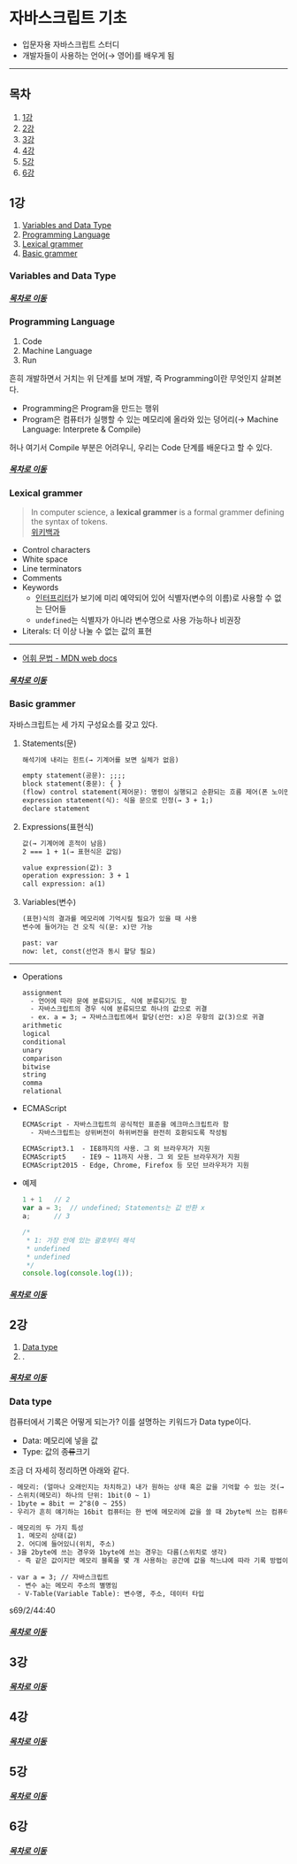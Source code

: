 자바스크립트 기초
=====
* 입문자용 자바스크립트 스터디
* 개발자들이 사용하는 언어(→ 영어)를 배우게 됨
- - -
## 목차
1. [1강](#1강)
2. [2강](#2강)
3. [3강](#3강)
4. [4강](#4강)
5. [5강](#5강)
6. [6강](#6강)

## 1강
1. [Variables and Data Type](#Variables-and-Data-Type)
2. [Programming Language](#Programming-Language)
3. [Lexical grammer](#Lexical-grammer)
4. [Basic grammer](#Basic-grammer)

### Variables and Data Type

##### [목차로 이동](#목차)

### Programming Language
1. Code
2. Machine Language
3. Run

흔히 개발하면서 거치는 위 단계를 보며 개발, 즉 Programming이란 무엇인지 살펴본다.

* Programming은 Program을 만드는 행위
* Program은 컴퓨터가 실행할 수 있는 메모리에 올라와 있는 덩어리(→ Machine Language: Interprete & Compile)

허나 여기서 Compile 부분은 어려우니, 우리는 Code 단계를 배운다고 할 수 있다.

##### [목차로 이동](#목차)

### Lexical grammer
> In computer science, a **lexical grammer** is a formal grammer defining the syntax of tokens.  
> [위키백과](https://en.wikipedia.org/wiki/Lexical_grammar)

* Control characters
* White space
* Line terminators
* Comments
* Keywords
	* [인터프리터](https://ko.wikipedia.org/wiki/%EC%9D%B8%ED%84%B0%ED%94%84%EB%A6%AC%ED%84%B0)가 보기에 미리 예약되어 있어 식별자(변수의 이름)로 사용할 수 없는 단어들
	* `undefined`는 식별자가 아니라 변수명으로 사용 가능하나 비권장
* Literals: 더 이상 나눌 수 없는 값의 표현

- - -
* [어휘 문법 - MDN web docs](https://developer.mozilla.org/ko/docs/Web/JavaScript/Reference/Lexical_grammar)

##### [목차로 이동](#목차)

### Basic grammer
자바스크립트는 세 가지 구성요소를 갖고 있다.

1. Statements(문)  
	```txt
	해석기에 내리는 힌트(→ 기계어를 보면 실체가 없음)
	
	empty statement(공문): ;;;;
	block statement(중문): { }
	(flow) control statement(제어문): 명령이 실행되고 순환되는 흐름 제어(폰 노이만 머신)
	expression statement(식): 식을 문으로 인정(→ 3 + 1;)
	declare statement
	```
2. Expressions(표현식)  
	```txt
	값(→ 기계어에 흔적이 남음)
	2 === 1 + 1(→ 표현식은 값임)
	
	value expression(값): 3
	operation expression: 3 + 1
	call expression: a(1)
	```
3. Variables(변수)  
	```txt
	(표현)식의 결과를 메모리에 기억시킬 필요가 있을 때 사용
	변수에 들어가는 건 오직 식(문: x)만 가능
	
	past: var
	now: let, const(선언과 동시 할당 필요)
	```

- - -
* Operations  
	```txt
	assignment
	  - 언어에 따라 문에 분류되기도, 식에 분류되기도 함
	  - 자바스크립트의 경우 식에 분류되므로 하나의 값으로 귀결
	  - ex. a = 3; → 자바스크립트에서 할당(선언: x)은 우항의 값(3)으로 귀결
	arithmetic
	logical
	conditional
	unary
	comparison
	bitwise
	string
	comma
	relational
	```
* ECMAScript  
	```txt
	ECMAScript - 자바스크립트의 공식적인 표준을 에크마스크립트라 함
	  - 자바스크립트는 상위버전이 하위버전을 완전히 호환되도록 작성됨
	
	ECMAScript3.1  - IE8까지의 사용. 그 외 브라우저가 지원
	ECMAScript5    - IE9 ~ 11까지 사용. 그 외 모든 브라우저가 지원
	ECMAScript2015 - Edge, Chrome, Firefox 등 모던 브라우저가 지원
	```
* 예제  
	```javascript
	1 + 1 	// 2
	var a = 3;	// undefined; Statements는 값 반환 x
	a;		// 3
	
	/*
	 * 1: 가장 안에 있는 괄호부터 해석
	 * undefined
	 * undefined
	 */
	console.log(console.log(1));
	```
	
##### [목차로 이동](#목차)

## 2강
1. [Data type](#Data-type)
2. .


##### [목차로 이동](#목차)

### Data type
컴퓨터에서 기록은 어떻게 되는가? 이를 설명하는 키워드가 Data type이다.

* Data: 메모리에 넣을 값
* Type: 값의 ~~종류~~크기

조금 더 자세히 정리하면 아래와 같다.

```txt
- 메모리: (얼마나 오래인지는 차치하고) 내가 원하는 상태 혹은 값을 기억할 수 있는 것(→ 스위치)
- 스위치(메모리) 하나의 단위: 1bit(0 ~ 1)
- 1byte = 8bit ＝ 2^8(0 ~ 255)
- 우리가 흔히 얘기하는 16bit 컴퓨터는 한 번에 메모리에 값을 쓸 때 2byte씩 쓰는 컴퓨터

- 메모리의 두 가지 특성
  1. 메모리 상태(값)
  2. 어디에 들어있니(위치, 주소)
- 3을 2byte에 쓰는 경우와 1byte에 쓰는 경우는 다름(스위치로 생각)
  - 즉 같은 값이지만 메모리 블록을 몇 개 사용하는 공간에 값을 적느냐에 따라 기록 방법이 달라짐
  
- var a = 3; // 자바스크립트
  - 변수 a는 메모리 주소의 별명임
  - V-Table(Variable Table): 변수명, 주소, 데이터 타입
```

s69/2/44:40

##### [목차로 이동](#목차)

## 3강

##### [목차로 이동](#목차)

## 4강

##### [목차로 이동](#목차)

## 5강

##### [목차로 이동](#목차)

## 6강

##### [목차로 이동](#목차)